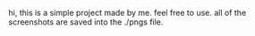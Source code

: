 hi, this is a simple project made by me. feel free to use. all of the screenshots are saved into the ./pngs file. 
